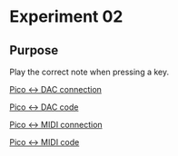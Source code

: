 # Experiment 02

## Purpose

Play the correct note when pressing a key.

[Pico <-> DAC connection](https://github.com/miketeachman/micropython-i2s-examples#quick-start---play-an-audio-tone-through-ear-phones)

[Pico <-> DAC code](https://github.com/miketeachman/micropython-i2s-examples/blob/master/examples/play_tone.py)

[Pico <-> MIDI connection](https://diyelectromusic.wordpress.com/2021/02/15/midi-in-for-3-3v-microcontrollers/)

[Pico <-> MIDI code](https://raw.githubusercontent.com/diyelectromusic/sdemp/master/src/SDEMP/Micropython/SimpleMidiMonitor.py)